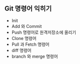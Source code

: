 ## Git 명령어 익히기
* Init
* Add 와 Commit
* Push 명령어로 원격저장소에 올리기
* Clone 명령어
* Pull 과 Fetch 명령어
* diff 명령어
* branch 와 merge 명령어